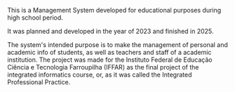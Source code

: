 This is a Management System developed for educational purposes during high school period.

It was planned and developed in the year of 2023 and finished in 2025. 

The system's intended purpose is to make the management of personal and academic info of students, as well as teachers and staff of a academic institution.
The project was made for the Instituto Federal de Educação Ciência e Tecnologia Farroupilha (IFFAR) as the final project of the integrated informatics course, or, as it was called the Integrated Professional Practice.
